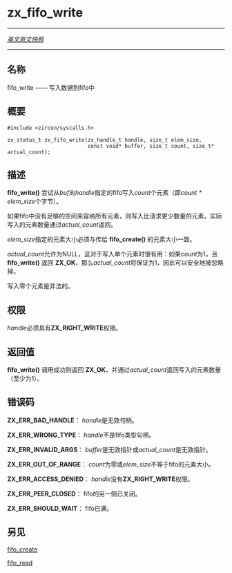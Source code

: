 # zx_fifo_write
---

[*英文原文快照*](https://github.com/fuchsia-mirror/zircon/blob/9b1d42b6f62ed4a4fe443eb03e020c74abcc8875/docs/syscalls/fifo_write.md)

---
<!-- ## NAME -->
## 名称

<!-- fifo_write - write data to a fifo -->
fifo_write —— 写入数据到fifo中

<!-- ## SYNOPSIS -->
## 概要

```
#include <zircon/syscalls.h>

zx_status_t zx_fifo_write(zx_handle_t handle, size_t elem_size,
                          const void* buffer, size_t count, size_t* actual_count);
```

<!-- ## DESCRIPTION -->
## 描述

<!-- **fifo_write**() attempts to write up to *count* elements
(*count * elem_size* bytes) from *buf* to the fifo specified by *handle*. -->
**fifo_write()** 尝试从*buf*向*handle*指定的fifo写入*count*个元素（即*count * elem_size*个字节）。

<!-- Fewer elements may be written than requested if there is insufficient
room in the fifo to contain all of them. The number of
elements actually written is returned via *actual_count*. -->
如果fifo中没有足够的空间来容纳所有元素，则写入比请求更少数量的元素，实际写入的元素数量通过*actual_count*返回。

<!-- The element size specified by *elem_size* must match the element size
that was passed into **fifo_create**(). -->
*elem_size*指定的元素大小必须与传给 **fifo_create()** 的元素大小一致。

<!-- *actual_count* is allowed to be NULL. This is useful when writing
a single element: if *count* is 1 and **fifo_write**() returns **ZX_OK**,
*actual_count* is guaranteed to be 1 and thus can be safely ignored. -->
*actual_count*允许为NULL，这对于写入单个元素时很有用：如果*count*为1，且**fifo_write()** 返回 **ZX_OK**，那么*actual_count*将保证为1，因此可以安全地被忽略掉。

<!-- It is not legal to write zero elements. -->
写入零个元素是非法的。

<!-- ## RIGHTS -->
## 权限

<!-- *handle* must have **ZX_RIGHT_WRITE**. -->
*handle*必须具有**ZX_RIGHT_WRITE**权限。

<!-- ## RETURN VALUE -->
## 返回值

<!-- **fifo_write**() returns **ZX_OK** on success, and returns
the number of elements written (at least one) via *actual_count*. -->
**fifo_write()** 调用成功则返回 **ZX_OK**，并通过*actual_count*返回写入的元素数量（至少为1）。

<!-- ## ERRORS -->
## 错误码

<!-- **ZX_ERR_BAD_HANDLE**  *handle* is not a valid handle.

**ZX_ERR_WRONG_TYPE**  *handle* is not a fifo handle.

**ZX_ERR_INVALID_ARGS**  *buffer* is an invalid pointer or *actual_count*
is an invalid pointer.

**ZX_ERR_OUT_OF_RANGE**  *count* is zero or *elem_size* is not equal
to the element size of the fifo.

**ZX_ERR_ACCESS_DENIED**  *handle* does not have **ZX_RIGHT_WRITE**.

**ZX_ERR_PEER_CLOSED**  The other side of the fifo is closed.

**ZX_ERR_SHOULD_WAIT**  The fifo is full. -->

**ZX_ERR_BAD_HANDLE**： *handle*是无效句柄。

**ZX_ERR_WRONG_TYPE**： *handle*不是fifo类型句柄。

**ZX_ERR_INVALID_ARGS**： *buffer*是无效指针或*actual_count*是无效指针。

**ZX_ERR_OUT_OF_RANGE**： *count*为零或*elem_size*不等于fifo的元素大小。

**ZX_ERR_ACCESS_DENIED**： *handle*没有**ZX_RIGHT_WRITE**权限。

**ZX_ERR_PEER_CLOSED**： fifo的另一侧已关闭。

**ZX_ERR_SHOULD_WAIT**： fifo已满。

<!-- ## SEE ALSO -->
## 另见

[fifo_create](fifo_create.md)

[fifo_read](fifo_read.md)